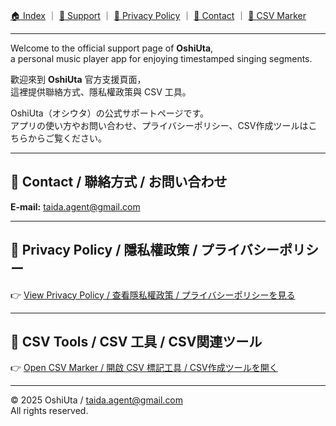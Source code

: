 [🏠 Index](index.md) ｜ [💬 Support](support.md) ｜ [🔐 Privacy Policy](privacy.md) ｜ [📩 Contact](contact.md) ｜ [🧾 CSV Marker](tools/csv-marker.html)

---

Welcome to the official support page of **OshiUta**,  
a personal music player app for enjoying timestamped singing segments.

歡迎來到 **OshiUta** 官方支援頁面，  
這裡提供聯絡方式、隱私權政策與 CSV 工具。

OshiUta（オシウタ）の公式サポートページです。  
アプリの使い方やお問い合わせ、プライバシーポリシー、CSV作成ツールはこちらからご覧ください。

---

## 📩 Contact / 聯絡方式 / お問い合わせ

**E-mail:** [taida.agent@gmail.com](mailto:taida.agent@gmail.com)

---

## 🔐 Privacy Policy / 隱私權政策 / プライバシーポリシー

👉 [View Privacy Policy / 查看隱私權政策 / プライバシーポリシーを見る](privacy.md)

---

## 🧾 CSV Tools / CSV 工具 / CSV関連ツール

👉 [Open CSV Marker / 開啟 CSV 標記工具 / CSV作成ツールを開く](tools/csv-marker.html)

---

© 2025 OshiUta / taida.agent@gmail.com  
All rights reserved.
